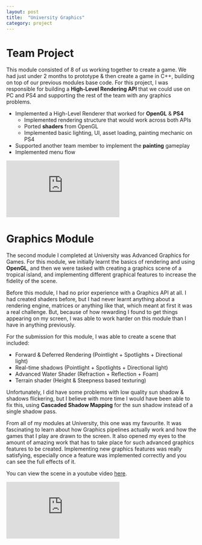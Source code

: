 ```yaml
---
layout: post
title:  "University Graphics"
category: project
---
```


# Team Project

This module consisted of 8 of us working together to create a game. We had just under 2 months to prototype & then create a game in C++, building on top of our previous modules base code. For this project, I was responsible for building a **High-Level Rendering API** that we could use on PC and PS4 and supporting the rest of the team with any graphics problems.

- Implemented a High-Level Renderer that worked for **OpenGL** & **PS4**
    - Implemented rendering structure that would work across both APIs
    - Ported **shaders** from OpenGL
    - Implemented basic lighting, UI, asset loading, painting mechanic on PS4
- Supported another team member to implement the **painting** gameplay
- Implemented menu flow

<iframe class="large" src="https://www.youtube.com/embed/gx8T80bnTCk?si=uHj4srhI8wh-t61I" title="YouTube video player" frameborder="0" allow="accelerometer; autoplay; clipboard-write; encrypted-media; gyroscope; picture-in-picture; web-share" referrerpolicy="strict-origin-when-cross-origin" allowfullscreen></iframe>

# Graphics Module
The second module I completed at University was Advanced Graphics for Games. For this module, we initially learnt the basics of rendering and using **OpenGL**, and then we were tasked with creating a graphics scene of a tropical island, and implementing different graphical features to increase the fidelity of the scene.

Before this module, I had no prior experience with a Graphics API at all. I had created shaders before, but I had never learnt anything about a rendering engine, matrices or anything like that, which meant at first it was a real challenge. But, because of how rewarding I found to get things appearing on my screen, I was able to work harder on this module than I have in anything previously.

For the submission for this module, I was able to create a scene that included:
- Forward & Deferred Rendering (Pointlight + Spotlights + Directional light)
- Real-time shadows (Pointlight + Spotlights + Directional light)
- Advanced Water Shader (Refraction + Reflection + Foam)
- Terrain shader (Height & Steepness based texturing)

Unfortunately, I did have some problems with low quality sun shadow & shadows flickering, but I believe with more time I would have been able to fix this, using **Cascaded Shadow Mapping** for the sun shadow instead of a single shadow pass.

From all of my modules at University, this one was my favourite. It was fascinating to learn about how Graphics pipelines actually work and how the games that I play are drawn to the screen. It also opened my eyes to the amount of amazing work that has to take place for such advanced graphics features to be created. Implementing new graphics features was really satisfying, especially once a feature was implemented correctly and you can see the full effects of it.

You can view the scene in a youtube video [here](https://www.youtube.com/watch?v=dZs4oOYhsKM).

<iframe class="large" src="https://www.youtube.com/embed/dZs4oOYhsKM?si=IQ77R_CqBPrNT0_u" title="YouTube video player" frameborder="0" allow="accelerometer; autoplay; clipboard-write; encrypted-media; gyroscope; picture-in-picture; web-share" referrerpolicy="strict-origin-when-cross-origin" allowfullscreen></iframe>